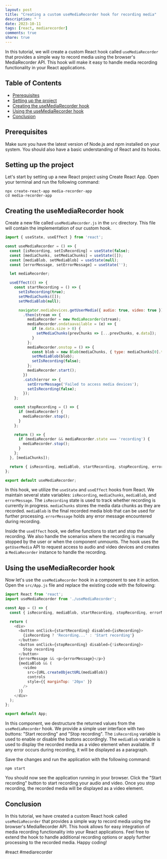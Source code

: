 ```yaml
---
layout: post
title: "Creating a custom useMediaRecorder hook for recording media"
description: " "
date: 2023-10-11
tags: [react, mediarecorder]
comments: true
share: true
---
```


In this tutorial, we will create a custom React hook called `useMediaRecorder` that provides a simple way to record media using the browser's MediaRecorder API. This hook will make it easy to handle media recording functionality in your React applications.

## Table of Contents
- [Prerequisites](#prerequisites)
- [Setting up the project](#setting-up-the-project)
- [Creating the useMediaRecorder hook](#creating-the-usemediarecorder-hook)
- [Using the useMediaRecorder hook](#using-the-usemediarecorder-hook)
- [Conclusion](#conclusion)

## Prerequisites
Make sure you have the latest version of Node.js and npm installed on your system. You should also have a basic understanding of React and its hooks.

## Setting up the project
Let's start by setting up a new React project using Create React App. Open your terminal and run the following command:

```
npx create-react-app media-recorder-app
cd media-recorder-app
```

## Creating the useMediaRecorder hook
Create a new file called `useMediaRecorder.js` in the `src` directory. This file will contain the implementation of our custom hook.

```javascript
import { useState, useEffect } from 'react';

const useMediaRecorder = () => {
  const [isRecording, setIsRecording] = useState(false);
  const [mediaChunks, setMediaChunks] = useState([]);
  const [mediaBlob, setMediaBlob] = useState(null);
  const [errorMessage, setErrorMessage] = useState('');

  let mediaRecorder;

  useEffect(() => {
    const startRecording = () => {
      setIsRecording(true);
      setMediaChunks([]);
      setMediaBlob(null);

      navigator.mediaDevices.getUserMedia({ audio: true, video: true })
        .then(stream => {
          mediaRecorder = new MediaRecorder(stream);
          mediaRecorder.ondataavailable = (e) => {
            if (e.data.size > 0) {
              setMediaChunks(prevChunks => [...prevChunks, e.data]);
            }
          };
          mediaRecorder.onstop = () => {
            const blob = new Blob(mediaChunks, { type: mediaChunks[0].type });
            setMediaBlob(blob);
            setIsRecording(false);
          };
          mediaRecorder.start();
        })
        .catch(error => {
          setErrorMessage('Failed to access media devices');
          setIsRecording(false);
        });
    };

    const stopRecording = () => {
      if (mediaRecorder) {
        mediaRecorder.stop();
      }
    };

    return () => {
      if (mediaRecorder && mediaRecorder.state === 'recording') {
        mediaRecorder.stop();
      }
    };
  }, [mediaChunks]);

  return { isRecording, mediaBlob, startRecording, stopRecording, errorMessage };
};

export default useMediaRecorder;
```

In this hook, we utilize the `useState` and `useEffect` hooks from React. We maintain several state variables: `isRecording`, `mediaChunks`, `mediaBlob`, and `errorMessage`. The `isRecording` state is used to track whether recording is currently in progress. `mediaChunks` stores the media data chunks as they are recorded. `mediaBlob` is the final recorded media blob that can be used for further processing. `errorMessage` holds any error message encountered during recording.

Inside the `useEffect` hook, we define functions to start and stop the recording. We also handle the scenarios where the recording is manually stopped by the user or when the component unmounts. The hook uses the `getUserMedia` API to request access to audio and video devices and creates a `MediaRecorder` instance to handle the recording.

## Using the useMediaRecorder hook
Now let's use the `useMediaRecorder` hook in a component to see it in action. Open the `src/App.js` file and replace the existing code with the following:

```javascript
import React from 'react';
import useMediaRecorder from './useMediaRecorder';

const App = () => {
  const { isRecording, mediaBlob, startRecording, stopRecording, errorMessage } = useMediaRecorder();

  return (
    <div>
      <button onClick={startRecording} disabled={isRecording}>
        {isRecording ? 'Recording...' : 'Start recording'}
      </button>
      <button onClick={stopRecording} disabled={!isRecording}>
        Stop recording
      </button>
      {errorMessage && <p>{errorMessage}</p>}
      {mediaBlob && (
        <video
          src={URL.createObjectURL(mediaBlob)}
          controls
          style={{ marginTop: '20px' }}
        />
      )}
    </div>
  );
};

export default App;
```

In this component, we destructure the returned values from the `useMediaRecorder` hook. We provide a simple user interface with two buttons: "Start recording" and "Stop recording". The `isRecording` variable is used to enable or disable the buttons accordingly. The `mediaBlob` variable is used to display the recorded media as a video element when available. If any error occurs during recording, it will be displayed as a paragraph.

Save the changes and run the application with the following command:

```
npm start
```

You should now see the application running in your browser. Click the "Start recording" button to start recording your audio and video. Once you stop recording, the recorded media will be displayed as a video element.

## Conclusion
In this tutorial, we have created a custom React hook called `useMediaRecorder` that provides a simple way to record media using the browser's MediaRecorder API. This hook allows for easy integration of media recording functionality into your React applications. Feel free to extend the hook to handle additional recording options or apply further processing to the recorded media. Happy coding!

\#react #mediarecorder